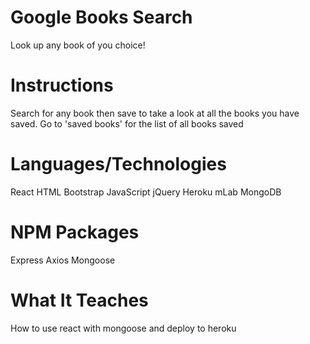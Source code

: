 
# Google Books Search

Look up any book of you choice!

# Instructions

Search for any book then save to take a look at all the books you have saved. 
Go to 'saved books' for the list of all books saved

# Languages/Technologies
React
HTML
Bootstrap
JavaScript
jQuery
Heroku
mLab MongoDB

# NPM Packages
Express
Axios
Mongoose

# What It Teaches
How to use react with mongoose and deploy to heroku
